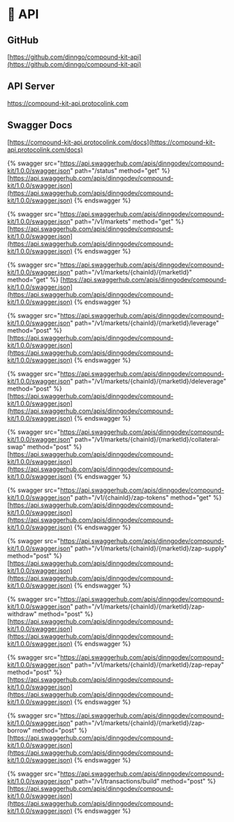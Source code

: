 # 📗 API

## GitHub

[https://github.com/dinngo/compound-kit-api](https://github.com/dinngo/compound-kit-api)

## API Server

https://compound-kit-api.protocolink.com

## Swagger Docs

[https://compound-kit-api.protocolink.com/docs](https://compound-kit-api.protocolink.com/docs)

{% swagger src="https://api.swaggerhub.com/apis/dinngodev/compound-kit/1.0.0/swagger.json" path="/status" method="get" %}
[https://api.swaggerhub.com/apis/dinngodev/compound-kit/1.0.0/swagger.json](https://api.swaggerhub.com/apis/dinngodev/compound-kit/1.0.0/swagger.json)
{% endswagger %}

{% swagger src="https://api.swaggerhub.com/apis/dinngodev/compound-kit/1.0.0/swagger.json" path="/v1/markets" method="get" %}
[https://api.swaggerhub.com/apis/dinngodev/compound-kit/1.0.0/swagger.json](https://api.swaggerhub.com/apis/dinngodev/compound-kit/1.0.0/swagger.json)
{% endswagger %}

{% swagger src="https://api.swaggerhub.com/apis/dinngodev/compound-kit/1.0.0/swagger.json" path="/v1/markets/{chainId}/{marketId}" method="get" %}
[https://api.swaggerhub.com/apis/dinngodev/compound-kit/1.0.0/swagger.json](https://api.swaggerhub.com/apis/dinngodev/compound-kit/1.0.0/swagger.json)
{% endswagger %}

{% swagger src="https://api.swaggerhub.com/apis/dinngodev/compound-kit/1.0.0/swagger.json" path="/v1/markets/{chainId}/{marketId}/leverage" method="post" %}
[https://api.swaggerhub.com/apis/dinngodev/compound-kit/1.0.0/swagger.json](https://api.swaggerhub.com/apis/dinngodev/compound-kit/1.0.0/swagger.json)
{% endswagger %}

{% swagger src="https://api.swaggerhub.com/apis/dinngodev/compound-kit/1.0.0/swagger.json" path="/v1/markets/{chainId}/{marketId}/deleverage" method="post" %}
[https://api.swaggerhub.com/apis/dinngodev/compound-kit/1.0.0/swagger.json](https://api.swaggerhub.com/apis/dinngodev/compound-kit/1.0.0/swagger.json)
{% endswagger %}

{% swagger src="https://api.swaggerhub.com/apis/dinngodev/compound-kit/1.0.0/swagger.json" path="/v1/markets/{chainId}/{marketId}/collateral-swap" method="post" %}
[https://api.swaggerhub.com/apis/dinngodev/compound-kit/1.0.0/swagger.json](https://api.swaggerhub.com/apis/dinngodev/compound-kit/1.0.0/swagger.json)
{% endswagger %}

{% swagger src="https://api.swaggerhub.com/apis/dinngodev/compound-kit/1.0.0/swagger.json" path="/v1/{chainId}/zap-tokens" method="get" %}
[https://api.swaggerhub.com/apis/dinngodev/compound-kit/1.0.0/swagger.json](https://api.swaggerhub.com/apis/dinngodev/compound-kit/1.0.0/swagger.json)
{% endswagger %}

{% swagger src="https://api.swaggerhub.com/apis/dinngodev/compound-kit/1.0.0/swagger.json" path="/v1/markets/{chainId}/{marketId}/zap-supply" method="post" %}
[https://api.swaggerhub.com/apis/dinngodev/compound-kit/1.0.0/swagger.json](https://api.swaggerhub.com/apis/dinngodev/compound-kit/1.0.0/swagger.json)
{% endswagger %}

{% swagger src="https://api.swaggerhub.com/apis/dinngodev/compound-kit/1.0.0/swagger.json" path="/v1/markets/{chainId}/{marketId}/zap-withdraw" method="post" %}
[https://api.swaggerhub.com/apis/dinngodev/compound-kit/1.0.0/swagger.json](https://api.swaggerhub.com/apis/dinngodev/compound-kit/1.0.0/swagger.json)
{% endswagger %}

{% swagger src="https://api.swaggerhub.com/apis/dinngodev/compound-kit/1.0.0/swagger.json" path="/v1/markets/{chainId}/{marketId}/zap-repay" method="post" %}
[https://api.swaggerhub.com/apis/dinngodev/compound-kit/1.0.0/swagger.json](https://api.swaggerhub.com/apis/dinngodev/compound-kit/1.0.0/swagger.json)
{% endswagger %}

{% swagger src="https://api.swaggerhub.com/apis/dinngodev/compound-kit/1.0.0/swagger.json" path="/v1/markets/{chainId}/{marketId}/zap-borrow" method="post" %}
[https://api.swaggerhub.com/apis/dinngodev/compound-kit/1.0.0/swagger.json](https://api.swaggerhub.com/apis/dinngodev/compound-kit/1.0.0/swagger.json)
{% endswagger %}

{% swagger src="https://api.swaggerhub.com/apis/dinngodev/compound-kit/1.0.0/swagger.json" path="/v1/transactions/build" method="post" %}
[https://api.swaggerhub.com/apis/dinngodev/compound-kit/1.0.0/swagger.json](https://api.swaggerhub.com/apis/dinngodev/compound-kit/1.0.0/swagger.json)
{% endswagger %}
